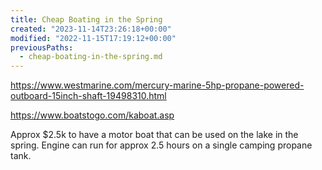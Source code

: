 ```yaml
---
title: Cheap Boating in the Spring
created: "2023-11-14T23:26:18+00:00"
modified: "2022-11-15T17:19:12+00:00"
previousPaths:
  - cheap-boating-in-the-spring.md
---
```



https://www.westmarine.com/mercury-marine-5hp-propane-powered-outboard-15inch-shaft-19498310.html

https://www.boatstogo.com/kaboat.asp

Approx $2.5k to have a motor boat that can be used on the lake in the spring. Engine can run for approx 2.5 hours on a single camping propane tank.
